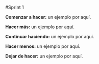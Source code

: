 #Sprint 1

**Comenzar a hacer:** un ejemplo por aquí.

**Hacer más:** un ejemplo por aquí.

**Continuar haciendo:** un ejemplo por aquí.

**Hacer menos:** un ejemplo por aquí.

**Dejar de hacer:** un ejemplo por aquí.
